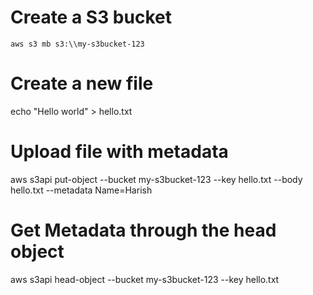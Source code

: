 # Create a S3 bucket 
```
aws s3 mb s3:\\my-s3bucket-123
```
# Create a new file 
echo "Hello world" > hello.txt

# Upload file with metadata

aws s3api put-object --bucket my-s3bucket-123 --key hello.txt --body hello.txt --metadata Name=Harish

# Get Metadata through the head object 

aws s3api  head-object --bucket my-s3bucket-123 --key hello.txt